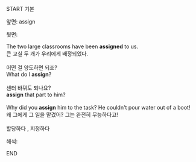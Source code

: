 START
기본

앞면:
assign


뒷면:
<div>The two large classrooms have been <b>assigned</b> to us. </div><div>큰 교실 두 개가 우리에게 배정되었다.<br><br><div><div>어떤 걸 양도하면 되죠?</div></div><div>What do I <strong>assign</strong>?<br><br><div><div>센터 바꿔도 되나요?</div></div><div><strong>assign</strong> that part to him?<br><br><div>Why did you <strong>assign</strong> him to the task? He couldn't pour water out of a boot! </div><div>왜 그에게 그 일을 맡겼어? 그는 완전히 무능하다고!<br><br>할당하다 , 지정하다</div></div></div></div>


해석:

END
